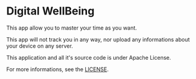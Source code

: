 # Digital WellBeing
This app allow you to master your time as you want.

This app will not track you in any way, nor upload any informations about your device on any server.

This application and all it's source code is under Apache License.

For more informations, see the [LICENSE](LICENSE).
